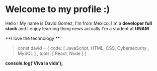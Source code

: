 # Welcome to my profile :)

Hello !  My name is David Gomez, I'm from México. I'm a **developer full stack** and I enjoy learning thing news actually I'm a student at **UNAM**

**I love the technology **
			

> const david =  { 
> 						code:  [ JavaScript, HTML, CSS, Cybersecurity , MySQL ] ,
> 						tools: [ React, Node ]			}

**console.log('Viva la vida');**
